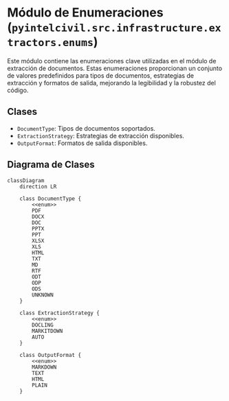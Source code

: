 # Módulo de Enumeraciones (`pyintelcivil.src.infrastructure.extractors.enums`)

Este módulo contiene las enumeraciones clave utilizadas en el módulo de extracción de documentos. Estas enumeraciones proporcionan un conjunto de valores predefinidos para tipos de documentos, estrategias de extracción y formatos de salida, mejorando la legibilidad y la robustez del código.

## Clases

-   `DocumentType`: Tipos de documentos soportados.
-   `ExtractionStrategy`: Estrategias de extracción disponibles.
-   `OutputFormat`: Formatos de salida disponibles.

## Diagrama de Clases

```mermaid
classDiagram
    direction LR

    class DocumentType {
        <<enum>>
        PDF
        DOCX
        DOC
        PPTX
        PPT
        XLSX
        XLS
        HTML
        TXT
        MD
        RTF
        ODT
        ODP
        ODS
        UNKNOWN
    }

    class ExtractionStrategy {
        <<enum>>
        DOCLING
        MARKITDOWN
        AUTO
    }

    class OutputFormat {
        <<enum>>
        MARKDOWN
        TEXT
        HTML
        PLAIN
    }
```
